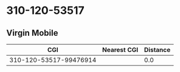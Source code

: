 # 310-120-53517
## Virgin Mobile


| CGI | Nearest CGI | Distance |
|-----|-------------|----------|
| 310-120-53517-99476914 |  | 0.0 |
